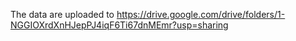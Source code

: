 The data are uploaded to <https://drive.google.com/drive/folders/1-NGGIOXrdXnHJepPJ4iqF6Ti67dnMEmr?usp=sharing>